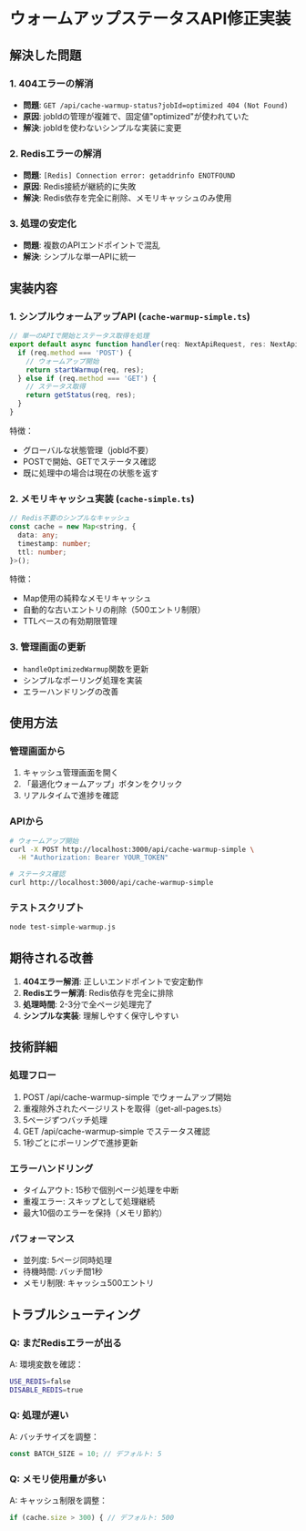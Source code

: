 # ウォームアップステータスAPI修正実装

## 解決した問題

### 1. 404エラーの解消
- **問題**: `GET /api/cache-warmup-status?jobId=optimized 404 (Not Found)`
- **原因**: jobIdの管理が複雑で、固定値"optimized"が使われていた
- **解決**: jobIdを使わないシンプルな実装に変更

### 2. Redisエラーの解消
- **問題**: `[Redis] Connection error: getaddrinfo ENOTFOUND`
- **原因**: Redis接続が継続的に失敗
- **解決**: Redis依存を完全に削除、メモリキャッシュのみ使用

### 3. 処理の安定化
- **問題**: 複数のAPIエンドポイントで混乱
- **解決**: シンプルな単一APIに統一

## 実装内容

### 1. シンプルウォームアップAPI (`cache-warmup-simple.ts`)
```typescript
// 単一のAPIで開始とステータス取得を処理
export default async function handler(req: NextApiRequest, res: NextApiResponse) {
  if (req.method === 'POST') {
    // ウォームアップ開始
    return startWarmup(req, res);
  } else if (req.method === 'GET') {
    // ステータス取得
    return getStatus(req, res);
  }
}
```

特徴：
- グローバルな状態管理（jobId不要）
- POSTで開始、GETでステータス確認
- 既に処理中の場合は現在の状態を返す

### 2. メモリキャッシュ実装 (`cache-simple.ts`)
```typescript
// Redis不要のシンプルなキャッシュ
const cache = new Map<string, {
  data: any;
  timestamp: number;
  ttl: number;
}>();
```

特徴：
- Map使用の純粋なメモリキャッシュ
- 自動的な古いエントリの削除（500エントリ制限）
- TTLベースの有効期限管理

### 3. 管理画面の更新
- `handleOptimizedWarmup`関数を更新
- シンプルなポーリング処理を実装
- エラーハンドリングの改善

## 使用方法

### 管理画面から
1. キャッシュ管理画面を開く
2. 「最適化ウォームアップ」ボタンをクリック
3. リアルタイムで進捗を確認

### APIから
```bash
# ウォームアップ開始
curl -X POST http://localhost:3000/api/cache-warmup-simple \
  -H "Authorization: Bearer YOUR_TOKEN"

# ステータス確認
curl http://localhost:3000/api/cache-warmup-simple
```

### テストスクリプト
```bash
node test-simple-warmup.js
```

## 期待される改善

1. **404エラー解消**: 正しいエンドポイントで安定動作
2. **Redisエラー解消**: Redis依存を完全に排除
3. **処理時間**: 2-3分で全ページ処理完了
4. **シンプルな実装**: 理解しやすく保守しやすい

## 技術詳細

### 処理フロー
1. POST /api/cache-warmup-simple でウォームアップ開始
2. 重複除外されたページリストを取得（get-all-pages.ts）
3. 5ページずつバッチ処理
4. GET /api/cache-warmup-simple でステータス確認
5. 1秒ごとにポーリングで進捗更新

### エラーハンドリング
- タイムアウト: 15秒で個別ページ処理を中断
- 重複エラー: スキップとして処理継続
- 最大10個のエラーを保持（メモリ節約）

### パフォーマンス
- 並列度: 5ページ同時処理
- 待機時間: バッチ間1秒
- メモリ制限: キャッシュ500エントリ

## トラブルシューティング

### Q: まだRedisエラーが出る
A: 環境変数を確認：
```bash
USE_REDIS=false
DISABLE_REDIS=true
```

### Q: 処理が遅い
A: バッチサイズを調整：
```javascript
const BATCH_SIZE = 10; // デフォルト: 5
```

### Q: メモリ使用量が多い
A: キャッシュ制限を調整：
```javascript
if (cache.size > 300) { // デフォルト: 500
```